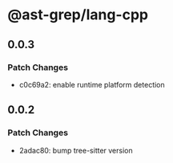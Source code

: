 # @ast-grep/lang-cpp

## 0.0.3

### Patch Changes

- c0c69a2: enable runtime platform detection

## 0.0.2

### Patch Changes

- 2adac80: bump tree-sitter version
